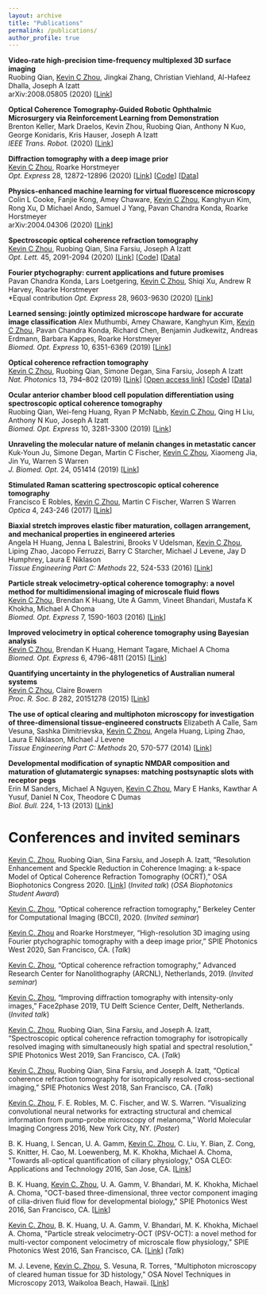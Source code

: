 ```yaml
---
layout: archive
title: "Publications"
permalink: /publications/
author_profile: true
---
```

**Video-rate high-precision time-frequency multiplexed 3D surface imaging**  
Ruobing Qian, <ins>Kevin C Zhou</ins>, Jingkai Zhang, Christian Viehland, Al-Hafeez Dhalla, Joseph A Izatt  
arXiv:2008.05805 (2020) [[Link](https://arxiv.org/abs/2008.05805)]

**Optical Coherence Tomography-Guided Robotic Ophthalmic Microsurgery via Reinforcement Learning from Demonstration**  
Brenton Keller, Mark Draelos, Kevin Zhou, Ruobing Qian, Anthony N Kuo, George Konidaris, Kris Hauser, Joseph A Izatt  
*IEEE Trans. Robot.* (2020) [[Link](https://ieeexplore.ieee.org/abstract/document/9069310)]

**Diffraction tomography with a deep image prior**  
<ins>Kevin C Zhou</ins>, Roarke Horstmeyer  
*Opt. Express* 28, 12872-12896 (2020) [[Link](https://www.osapublishing.org/oe/abstract.cfm?uri=oe-28-9-12872)] [[Code](https://github.com/kevinczhou/deep-prior-diffraction-tomography)] [[Data](https://figshare.com/articles/Diffraction_tomography_with_a_deep_image_prior_-_raw_data/12081708)]

**Physics-enhanced machine learning for virtual fluorescence microscopy**  
Colin L Cooke, Fanjie Kong, Amey Chaware, <ins>Kevin C Zhou</ins>, Kanghyun Kim, Rong Xu, D Michael Ando, Samuel J Yang, Pavan Chandra Konda, Roarke Horstmeyer  
arXiv:2004.04306 (2020) [[Link](https://arxiv.org/abs/2004.04306)]

**Spectroscopic optical coherence refraction tomography**  
<ins>Kevin C Zhou</ins>, Ruobing Qian, Sina Farsiu, Joseph A Izatt  
*Opt. Lett.* 45, 2091-2094 (2020) [[Link](https://www.osapublishing.org/ol/abstract.cfm?uri=ol-45-7-2091)] [[Code](https://osapublishing.figshare.com/articles/Spectral_fitting_code_for_SOCT_and_SOCRT/11931228)] [[Data](https://osapublishing.figshare.com/articles/Raw_spectra_of_polystyrene_beads_from_SOCT_and_SOCRT/11931225)]

**Fourier ptychography: current applications and future promises**  
Pavan Chandra Konda, Lars Loetgering, <ins>Kevin C Zhou</ins>, Shiqi Xu, Andrew R Harvey, Roarke Horstmeyer  
\*Equal contribution
*Opt. Express* 28, 9603-9630 (2020)  [[Link](https://www.osapublishing.org/oe/abstract.cfm?uri=oe-28-7-9603)]

**Learned sensing: jointly optimized microscope hardware for accurate image classification**
Alex Muthumbi, Amey Chaware, Kanghyun Kim, <ins>Kevin C Zhou</ins>, Pavan Chandra Konda, Richard Chen, Benjamin Judkewitz, Andreas Erdmann, Barbara Kappes, Roarke Horstmeyer  
*Biomed. Opt. Express* 10, 6351-6369 (2019) [[Link](https://www.osapublishing.org/boe/abstract.cfm?uri=boe-10-12-6351)]

**Optical coherence refraction tomography**  
<ins>Kevin C Zhou</ins>, Ruobing Qian, Simone Degan, Sina Farsiu, Joseph A Izatt  
*Nat. Photonics* 13, 794–802 (2019) [[Link](https://www.nature.com/articles/s41566-019-0508-1)]  [[Open access link](https://rdcu.be/bO6eQ)] [[Code](https://github.com/kevinczhou/optical-coherence-refraction-tomography)] [[Data](https://figshare.com/articles/Biological_datasets_for_optical_coherence_refraction_tomography_OCRT_/8297138)]

**Ocular anterior chamber blood cell population differentiation using spectroscopic optical coherence tomography**  
Ruobing Qian, Wei-feng Huang, Ryan P McNabb, <ins>Kevin C Zhou</ins>, Qing H Liu, Anthony N Kuo, Joseph A Izatt  
*Biomed. Opt. Express* 10, 3281-3300 (2019) [[Link](https://www.osapublishing.org/boe/abstract.cfm?uri=boe-10-7-3281)]

**Unraveling the molecular nature of melanin changes in metastatic cancer**  
Kuk-Youn Ju, Simone Degan, Martin C Fischer, <ins>Kevin C Zhou</ins>, Xiaomeng Jia, Jin Yu, Warren S Warren  
*J. Biomed. Opt.* 24, 051414 (2019) [[Link](https://doi.org/10.1117/1.JBO.24.5.051414)]

**Stimulated Raman scattering spectroscopic optical coherence tomography**  
Francisco E Robles, <ins>Kevin C Zhou</ins>, Martin C Fischer, Warren S Warren  
*Optica* 4, 243-246 (2017) [[Link](https://www.osapublishing.org/optica/abstract.cfm?uri=optica-4-2-243)]

**Biaxial stretch improves elastic fiber maturation, collagen arrangement, and mechanical properties in engineered arteries**  
Angela H Huang, Jenna L Balestrini, Brooks V Udelsman, <ins>Kevin C Zhou</ins>, Liping Zhao, Jacopo Ferruzzi, Barry C Starcher, Michael J Levene, Jay D Humphrey, Laura E Niklason  
*Tissue Engineering Part C: Methods* 22, 524-533 (2016) [[Link](https://www.liebertpub.com/doi/abs/10.1089/ten.TEC.2015.0309)]

**Particle streak velocimetry-optical coherence tomography: a novel method for multidimensional imaging of microscale fluid flows**  
<ins>Kevin C Zhou</ins>, Brendan K Huang, Ute A Gamm, Vineet Bhandari, Mustafa K Khokha, Michael A Choma  
*Biomed. Opt. Express* 7, 1590-1603 (2016)  [[Link](https://www.osapublishing.org/boe/abstract.cfm?uri=boe-7-4-1590)]

**Improved velocimetry in optical coherence tomography using Bayesian analysis**  
<ins>Kevin C Zhou</ins>, Brendan K Huang, Hemant Tagare, Michael A Choma  
*Biomed. Opt. Express* 6, 4796-4811 (2015)  [[Link](https://www.osapublishing.org/boe/abstract.cfm?uri=boe-6-12-4796)]

**Quantifying uncertainty in the phylogenetics of Australian numeral systems**  
<ins>Kevin C Zhou</ins>, Claire Bowern  
*Proc. R. Soc. B* 282, 20151278 (2015) [[Link](https://royalsocietypublishing.org/doi/full/10.1098/rspb.2015.1278)]

**The use of optical clearing and multiphoton microscopy for investigation of three-dimensional tissue-engineered constructs**
Elizabeth A Calle, Sam Vesuna, Sashka Dimitrievska, <ins>Kevin C Zhou</ins>, Angela Huang, Liping Zhao, Laura E Niklason, Michael J Levene  
*Tissue Engineering Part C: Methods* 20, 570-577 (2014) [[Link](https://www.liebertpub.com/doi/abs/10.1089/ten.tec.2013.0538)]

**Developmental modification of synaptic NMDAR composition and maturation of glutamatergic synapses: matching postsynaptic slots with receptor pegs**  
Erin M Sanders, Michael A Nguyen, <ins>Kevin C Zhou</ins>, Mary E Hanks, Kawthar A Yusuf, Daniel N Cox, Theodore C Dumas  
*Biol. Bull.* 224, 1-13 (2013) [[Link](https://www.journals.uchicago.edu/doi/abs/10.1086/BBLv224n1p1)]

# Conferences and invited seminars
<ins>Kevin C. Zhou</ins>, Ruobing Qian, Sina Farsiu, and Joseph A. Izatt, “Resolution Enhancement and Speckle Reduction in Coherence Imaging: a k-space Model of Optical Coherence Refraction Tomography (OCRT),” OSA Biophotonics Congress 2020. [[Link](https://www.osapublishing.org/abstract.cfm?uri=OCT-2020-OTu1E.2)] (*Invited talk*) (*OSA Biophotonics Student Award*)

<ins>Kevin C. Zhou</ins>, “Optical coherence refraction tomography,” Berkeley Center for Computational Imaging (BCCI), 2020. (*Invited seminar*)

<ins>Kevin C. Zhou</ins> and Roarke Horstmeyer, “High-resolution 3D imaging using Fourier ptychographic tomography with a deep image prior,” SPIE Photonics West 2020, San Francisco, CA. (*Talk*)

<ins>Kevin C. Zhou</ins>, “Optical coherence refraction tomography,” Advanced Research Center for Nanolithography (ARCNL), Netherlands, 2019. (*Invited seminar*)

<ins>Kevin C. Zhou</ins>, “Improving diffraction tomography with intensity-only images,” Face2phase 2019, TU Delft Science Center, Delft, Netherlands. (*Invited talk*)

<ins>Kevin C. Zhou</ins>, Ruobing Qian, Sina Farsiu, and Joseph A. Izatt, “Spectroscopic optical coherence refraction tomography for isotropically resolved imaging with simultaneously high spatial and spectral resolution,” SPIE Photonics West 2019, San Francisco, CA. (*Talk*)

<ins>Kevin C. Zhou</ins>, Ruobing Qian, Sina Farsiu, and Joseph A. Izatt, “Optical coherence refraction tomography for isotropically resolved cross-sectional imaging,” SPIE Photonics West 2018, San Francisco, CA. (*Talk*)

<ins>Kevin C. Zhou</ins>, F. E. Robles, M. C. Fischer, and W. S. Warren. “Visualizing convolutional neural networks for extracting structural and chemical information from pump-probe microscopy of melanoma,” World Molecular Imaging Congress 2016, New York City, NY. (*Poster*)

B. K. Huang, I. Sencan, U. A. Gamm, <ins>Kevin C. Zhou</ins>, C. Liu, Y. Bian, Z. Cong, S. Knitter, H. Cao, M. Loewenberg, M. K. Khokha, Michael A. Choma, "Towards all-optical quantification of ciliary physiology," OSA CLEO: Applications and Technology 2016, San Jose, CA. [[Link](https://www.osapublishing.org/abstract.cfm?uri=cleo_at-2016-ATh1N.1)]

B. K. Huang, <ins>Kevin C. Zhou</ins>, U. A. Gamm, V. Bhandari, M. K. Khokha, Michael A. Choma, "OCT-based three-dimensional, three vector component imaging of cilia-driven fluid flow for developmental biology," SPIE Photonics West 2016, San Francisco, CA. [[Link](https://www.spiedigitallibrary.org/conference-proceedings-of-spie/9716/97160J/OCT-based-three-dimensional-three-vector-component-imaging-of-cilia/10.1117/12.2211601.short)]

<ins>Kevin C. Zhou</ins>, B. K. Huang, U. A. Gamm, V. Bhandari, M. K. Khokha, Michael A. Choma, "Particle streak velocimetry-OCT (PSV-OCT): a novel method for multi-vector component velocimetry of microscale flow physiology," SPIE Photonics West 2016, San Francisco, CA. [[Link](https://www.spiedigitallibrary.org/conference-proceedings-of-spie/9697/96970F/Particle-streak-velocimetry-OCT-PSV-OCT--a-novel-method/10.1117/12.2214794.short?SSO=1)] (*Talk*)

M. J. Levene, <ins>Kevin C. Zhou</ins>, S. Vesuna, R. Torres, "Multiphoton microscopy of cleared human tissue for 3D histology," OSA Novel Techniques in Microscopy 2013, Waikoloa Beach, Hawaii. [[Link](https://www.osapublishing.org/abstract.cfm?uri=NTM-2013-NT3B.2)]

